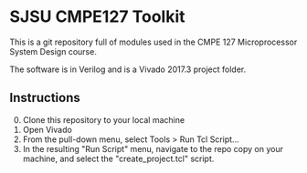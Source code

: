# SJSU CMPE127 Toolkit

This is a git repository full of modules used in the CMPE 127 Microprocessor System Design course.

The software is in Verilog and is a Vivado 2017.3 project folder.

## Instructions
0. Clone this repository to your local machine
1. Open Vivado
2. From the pull-down menu, select Tools > Run Tcl Script...
3. In the resulting "Run Script" menu, navigate to the repo copy on your machine, and select the "create_project.tcl" script.